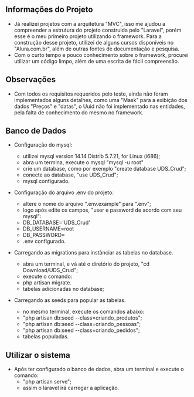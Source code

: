 ## Informações do Projeto
* Já realizei projetos com a arquitetura "MVC", isso me ajudou a compreender a estrutura do projeto construida pelo "Laravel", porém esse é o meu primeiro projeto utilizando o framework. Para a construção desse projeto, utilizei de alguns cursos disponíveis no "Alura.com.br", além de outras fontes de documentação e pesquisa. 
* Com o curto tempo e pouco conhecimento sobre o framework, procurei utilizar um código limpo, além de uma escrita de fácil compreensão.

## Observações
* Com todos os requisitos requeridos pelo teste, ainda não foram implementados alguns detalhes, como uma "Mask" para a exibição dos dados "Preços" e "datas", o Uuid não foi implementado nas entidades, pela falta de conhecimento do mesmo no framework.

## Banco de Dados
* Configuração do mysql:
    - utilizei mysql version 14.14 Distrib 5.7.21, for Linux (i686);
    - abra um termina, execute o mysql "mysql -u root"
    - crie um database, como por exemplo "create database UDS_Crud";
    - conecte ao database, "use UDS_Crud";
    - mysql configurado.
* Configuração do arquivo .env do projeto:
    - altere o nome do arquivo ".env.example" para ".env";
    - logo após edite os campos, "user e password de acordo com seu mysql":
    - DB_DATABASE='UDS_Crud'
    - DB_USERNAME=root
    - DB_PASSWORD=
    - .env configurado.
    
* Carregando as migrations para instânciar as tabelas no database.
    - abra um terminal, e vá até o diretório do projeto, "cd Download/UDS_Crud";
    - execute o comando:
    - php artisan migrate.
    - tabelas adicionadas no database;
    
* Carregando as seeds para popular as tabelas.
    - no mesmo terminal, execute os comandos abaixo:
    - "php artisan db:seed --class=criando_produtos";
    - "php artisan db:seed --class=criando_pessoas";
    - "php artisan db:seed --class=criando_pedidos";
    - tabelas populadas.

## Utilizar o sistema
* Após ter configurado o banco de dados, abra um terminal e execute o comando:
    - "php artisan serve";
    - assim o laravel irá carregar a aplicação.

